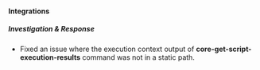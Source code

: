 
#### Integrations
##### Investigation & Response
- Fixed an issue where the execution context output of **core-get-script-execution-results** command was not in a static path.

